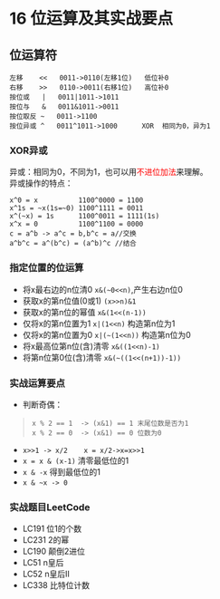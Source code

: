 # 16 位运算及其实战要点
## 位运算符
```
左移    <<   0011->0110(左移1位)   低位补0
右移    >>   0110->0011(右移1位)   高位补0
按位或   |   0011|1011->1011
按位与   &   0011&1011->0011
按位取反 ~   0011->1100
按位异或 ^   0011^1011->1000      XOR  相同为0，异为1
```
### XOR异或
异或：相同为0，不同为1，也可以用<font color="red">不进位加法</font>来理解。  
异或操作的特点：
```
x^0 = x          1100^0000 = 1100
x^1s = ~x(1s=~0) 1100^1111 = 0011
x^(~x) = 1s      1100^0011 = 1111(1s)
x^x = 0          1100^1100 = 0000
c = a^b -> a^c = b,b^c = a//交换
a^b^c = a^(b^c) = (a^b)^c //结合
```
### 指定位置的位运算

* 将x最右边的n位清0 `x&(~0<<n)`,产生右边n位0
* 获取x的第n位值(0或1) `(x>>n)&1`  
* 获取x的第n位的幂值 `x&(1<<(n-1))`
* 仅将x的第n位置为1 `x|(1<<n)` 构造第n位为1
* 仅将x的第n位置为0 `x|(~(1<<n))` 构造第n位为0
* 将x最高位第n位(含)清零 `x&((1<<n)-1)`
* 将第n位第0位(含)清零 `x&(~((1<<(n+1))-1))`

### 实战运算要点
* 判断奇偶：
> ```
> x % 2 == 1  -> (x&1) == 1 末尾位数是否为1
> x % 2 == 0  -> (x&1) == 0 位数为0
> ```

* `x>>1 -> x/2    x = x/2->x=x>>1`
* `x = x & (x-1)` 清零最低位的1
* `x & -x` 得到最低位的1
* `x & ~x -> 0`

### 实战题目LeetCode

* LC191 位1的个数
* LC231 2的幂
* LC190 颠倒2进位
* LC51 n皇后
* LC52 n皇后II
* LC338 比特位计数